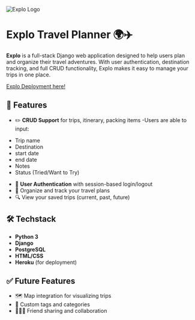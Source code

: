 ![Explo Logo](/main_app/static/images/explo-logo.svg)

# Explo Travel Planner 🌍✈️

**Explo** is a full-stack Django web application designed to help users plan and organize their travel adventures. With user authentication, destination tracking, and full CRUD functionality, Explo makes it easy to manage your trips in one place.

[Explo Deployment here!](https://django-explo-a9503c630d2d.herokuapp.com//)

## 🚀 Features

- ✏️ **CRUD Support** for trips, itinerary, packing items
-Users are able to input:
* Trip name
* Destination
* start date
* end date
* Notes
* Status (Tried/Want to Try)

- 👥 **User Authentication** with session-based login/logout
- 📅 Organize and track your travel plans
- 🔍 View your saved trips (current, past, future)

## 🛠️ Techstack

- **Python 3**
- **Django**
- **PostgreSQL**
- **HTML/CSS**
- **Heroku** (for deployment)


## ✅ Future Features

* 🗺️ Map integration for visualizing trips
* 📌 Custom tags and categories
* 🧑‍🤝‍🧑 Friend sharing and collaboration